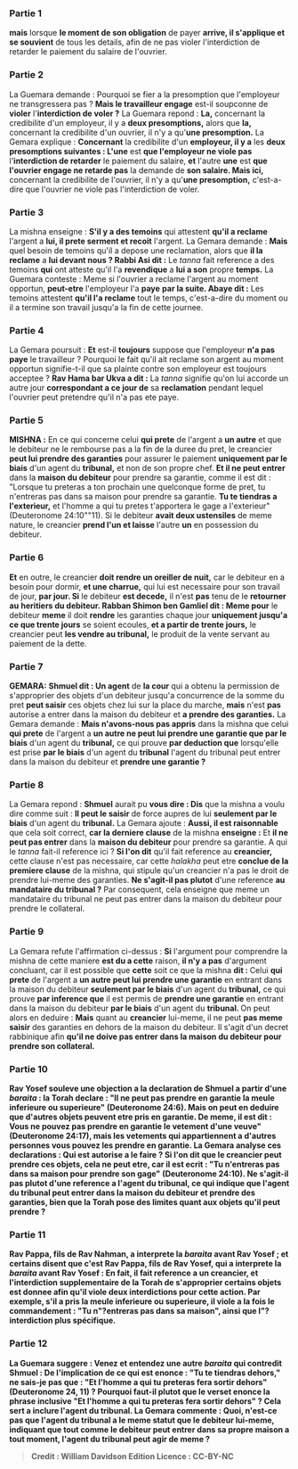 
### Partie 1
<b>mais</b> lorsque <b>le moment de son obligation</b> de payer <b>arrive, il s'applique et se souvient</b> de tous les details, afin de ne pas violer l'interdiction de retarder le paiement du salaire de l'ouvrier.

### Partie 2
La Guemara demande : Pourquoi se fier a la presomption que l'employeur ne transgressera pas ? <b>Mais le travailleur engage</b> est-il soupconne de <b>violer</b> l'<b>interdiction de voler ?</b> La Guemara repond : <b>La,</b> concernant la credibilite d'un employeur, il y a <b>deux presomptions,</b> alors que <b>la,</b> concernant la credibilite d'un ouvrier, il n'y a qu'<b>une presomption.</b> La Gemara explique : <b>Concernant</b> la credibilite d'un <b>employeur, il y a</b> les <b>deux presomptions suivantes : L'une</b> est <b>que l'employeur ne viole pas</b> l'<b>interdiction de retarder</b> le paiement du salaire, <b>et</b> l'autre <b>une</b> est <b>que l'ouvrier engage ne retarde pas</b> la demande de <b>son salaire. Mais ici,</b> concernant la credibilite de l'ouvrier, il n'y a qu'<b>une presomption,</b> c'est-a-dire que l'ouvrier ne viole pas l'interdiction de voler.

### Partie 3
La mishna enseigne : <b>S'il y a des temoins</b> qui attestent <b>qu'il a reclame</b> l'argent a <b>lui, il prete serment et recoit</b> l'argent. La Gemara demande : <b>Mais</b> quel besoin de temoins qu'il a depose une reclamation, alors que <b>il la reclame</b> a <b>lui devant nous ? Rabbi Asi dit :</b> Le <i>tanna</i> fait reference a des temoins <b>qui</b> ont atteste qu'il l'a <b>revendique</b> a <b>lui a son</b> propre <b>temps.</b> La Guemara conteste : Meme si l'ouvrier a reclame l'argent au moment opportun, <b>peut-etre</b> l'employeur l'a <b>paye</b> <b>par la suite. Abaye dit :</b> Les temoins attestent <b>qu'il l'a reclame</b> tout le temps,</b> c'est-a-dire du moment ou il a termine son travail jusqu'a la fin de cette journee.

### Partie 4
La Gemara poursuit : <b>Et</b> est-il <b>toujours</b> suppose que l'employeur <b>n'a pas paye</b> le travailleur ? Pourquoi le fait qu'il ait reclame son argent au moment opportun signifie-t-il que sa plainte contre son employeur est toujours acceptee ? <b>Rav Hama bar Ukva a dit :</b> La <i>tanna</i> signifie qu'on lui accorde un autre jour <b>correspondant a ce jour de</b> sa <b>reclamation</b> pendant lequel l'ouvrier peut pretendre qu'il n'a pas ete paye.

### Partie 5
<strong>MISHNA :</strong> En ce qui concerne celui <b>qui prete</b> de l'argent a <b>un autre</b> et que le debiteur ne le rembourse pas a la fin de la duree du pret, le creancier <b>peut lui prendre des garanties</b> pour assurer le paiement <b>uniquement par le biais</b> d'un agent du <b>tribunal,</b> et non de son propre chef. <b>Et il ne peut entrer</b> dans la <b>maison du debiteur</b> pour prendre sa garantie, comme il est dit :</b> "Lorsque tu preteras a ton prochain une quelconque forme de pret, tu n'entreras pas dans sa maison pour prendre sa garantie. <b>Tu te tiendras a l'exterieur,</b> et l'homme a qui tu pretes t'apportera le gage a l'exterieur" (Deuteronome 24:10""11). Si le debiteur <b>avait deux ustensiles</b> de meme nature, le creancier <b>prend l'un et laisse</b> l'autre <b>un</b> en possession du debiteur.

### Partie 6
<b>Et</b> en outre, le creancier <b>doit rendre un oreiller de nuit,</b> car le debiteur en a besoin pour dormir, <b>et une charrue,</b> qui lui est necessaire pour son travail de jour, <b>par jour. Si</b> le debiteur <b>est decede,</b> il n'est <b>pas</b> tenu de le <b>retourner</b> <b>au</b> <b>heritiers du debiteur. Rabban Shimon ben Gamliel dit : Meme pour</b> le debiteur <b>meme</b> il doit <b>rendre</b> les garanties chaque jour <b>uniquement jusqu'a ce que trente jours</b> se soient ecoules, <b>et a partir de trente jours,</b> le creancier peut <b>les vendre au tribunal,</b> le produit de la vente servant au paiement de la dette.

### Partie 7
<strong>GEMARA:</strong> <b>Shmuel dit : Un agent</b> de <b>la cour</b> qui a obtenu la permission de s'approprier des objets d'un debiteur jusqu'a concurrence de la somme du pret <b>peut saisir</b> ces objets chez lui sur la place du marche, <b>mais</b> n'est <b>pas</b> autorise a entrer dans la maison du debiteur et <b>a prendre des garanties.</b> La Gemara demande : <b>Mais n'avons-nous pas appris</b> dans la mishna que celui <b>qui prete</b> de l'argent a <b>un autre ne peut lui prendre une garantie que par le biais</b> d'un agent du <b>tribunal,</b> ce qui prouve <b>par deduction que</b> lorsqu'elle est prise <b>par le biais</b> d'un agent du <b>tribunal</b> l'agent du tribunal peut entrer dans la maison du debiteur et <b>prendre une garantie ?</b>

### Partie 8
La Gemara repond : <b>Shmuel</b> aurait pu <b>vous dire : Dis</b> que la mishna a voulu dire comme suit : <b>Il peut le saisir</b> de force aupres de lui <b>seulement par le biais</b> d'un agent du <b>tribunal.</b> La Gemara ajoute : <b>Aussi, il est raisonnable</b> que cela soit correct, <b>car la derniere clause</b> de la mishna <b>enseigne :</b> Et <b>il ne peut pas entrer</b> dans la <b>maison du debiteur</b> pour prendre sa garantie. A qui</b> le <i>tanna</i> fait-il reference ici ? <b>Si l'on dit</b> qu'il fait reference au <b>creancier,</b> cette clause n'est pas necessaire, car cette <i>halakha</i> peut etre <b>conclue de la premiere clause</b> de la mishna, qui stipule qu'un creancier n'a pas le droit de prendre lui-meme des garanties. <b>Ne s'agit-il pas plutot</b> d'une reference <b>au mandataire du tribunal ?</b> Par consequent, cela enseigne que meme un mandataire du tribunal ne peut pas entrer dans la maison du debiteur pour prendre le collateral.

### Partie 9
La Gemara refute l'affirmation ci-dessus : <b>Si</b> l'argument pour comprendre la mishna de cette maniere <b>est du a cette</b> raison, <b>il n'y a pas</b> d'argument concluant,</b> car il est possible que <b>cette</b> soit ce que la mishna <b>dit : </b> Celui <b>qui prete</b> de l'argent a <b>un autre peut lui prendre une garantie</b> en entrant dans la maison du debiteur <b>seulement par le biais</b> d'un agent du <b>tribunal,</b> ce qui prouve <b>par inference que</b> il est permis de <b>prendre une garantie</b> en entrant dans la maison du debiteur <b>par le biais</b> d'un agent du <b>tribunal. </b> On peut alors en deduire : <b>Mais</b> quant au <b>creancier</b> lui-meme, il ne peut <b>pas meme saisir</b> des garanties en dehors de la maison du debiteur. Il s'agit d'un decret rabbinique afin <b>qu'il ne doive <b>pas entrer</b> dans la <b>maison du debiteur pour prendre son collateral.</b>

### Partie 10
<b>Rav Yosef souleve une objection</b> a la declaration de Shmuel a partir d'une <i>baraita</i> : la Torah declare : <b>"Il ne peut pas prendre en garantie la meule inferieure ou superieure"</b> (Deuteronome 24:6). <b>Mais</b> on peut en deduire que <b>d'autres objets</b> peuvent etre <b>pris en garantie.</b> De meme, il est dit : <b>Vous ne pouvez pas prendre en garantie le vetement d'une veuve"</b> (Deuteronome 24:17), <b>mais</b> les vetements qui <b>appartiennent a d'autres personnes vous pouvez les prendre en garantie.</b> La Gemara analyse ces declarations : <b>Qui</b> est autorise a le faire ? <b>Si l'on dit</b> que <b>le creancier</b> peut prendre ces objets, cela ne peut etre, car il <b>est ecrit : "Tu n'entreras pas dans sa maison pour prendre son gage"</b> (Deuteronome 24:10). <b>Ne s'agit-il pas plutot</b> d'une reference a <b>l'agent du tribunal,</b> ce qui indique que l'agent du tribunal peut entrer dans la maison du debiteur et prendre des garanties, bien que la Torah pose des limites quant aux objets qu'il peut prendre ?

### Partie 11
<b>Rav Pappa, fils de Rav Nahman, a interprete</b> la <i>baraita</i> <b>avant Rav Yosef ; et certains disent</b> que c'est <b>Rav Pappa, fils de Rav Yosef,</b> qui a interprete la <i>baraita</i> <b>avant Rav Yosef : En fait,</b> il fait reference <b>a un creancier, et</b> l'interdiction supplementaire de la Torah de s'approprier certains objets est donnee <b>afin qu'il viole deux interdictions</b> pour cette action. Par exemple, s'il a pris la meule inferieure ou superieure, il viole a la fois le commandement : "Tu n"?entreras pas dans sa maison", ainsi que l"?interdiction plus spécifique.

### Partie 12
La Guemara suggere : <b>Venez</b> et <b>entendez</b> une autre <i>baraita</i> qui contredit Shmuel : <b>De l'implication de ce</b> qui <b>est enonce : "Tu te tiendras dehors," ne sais-je pas que : "Et l'homme a qui tu preteras fera sortir dehors"</b> (Deuteronome 24, 11) ? <b>Pourquoi</b> faut-il plutot que <b>le verset enonce</b> la phrase inclusive <b>"Et l'homme</b> a qui tu preteras fera sortir dehors" ? Cela sert <b>a inclure l'agent du tribunal.</b> La Gemara commente : <b>Quoi, n'est-ce pas</b> que <b>l'agent du tribunal</b> a le meme statut <b>que le debiteur</b> lui-meme, indiquant que tout comme le debiteur peut entrer dans sa propre maison a tout moment, l'agent du tribunal peut agir de meme ?

>Credit : William Davidson Edition
>Licence : CC-BY-NC